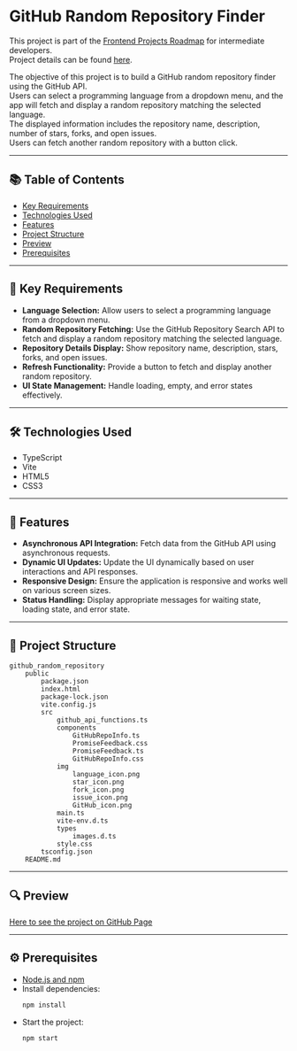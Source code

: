 # GitHub Random Repository Finder

This project is part of the [Frontend Projects Roadmap](https://roadmap.sh/frontend/projects) for intermediate developers.  
Project details can be found [here](https://roadmap.sh/projects/github-random-repo).

The objective of this project is to build a GitHub random repository finder using the GitHub API.  
Users can select a programming language from a dropdown menu, and the app will fetch and display a random repository matching the selected language.  
The displayed information includes the repository name, description, number of stars, forks, and open issues.  
Users can fetch another random repository with a button click.

---

## 📚 Table of Contents

- [Key Requirements](#key-requirements)
- [Technologies Used](#technologies-used)
- [Features](#features)
- [Project Structure](#project-structure)
- [Preview](#preview)
- [Prerequisites](#prerequisites)

---

## 🔑 Key Requirements

- **Language Selection:** Allow users to select a programming language from a dropdown menu.
- **Random Repository Fetching:** Use the GitHub Repository Search API to fetch and display a random repository matching the selected language.
- **Repository Details Display:** Show repository name, description, stars, forks, and open issues.
- **Refresh Functionality:** Provide a button to fetch and display another random repository.
- **UI State Management:** Handle loading, empty, and error states effectively.

---

## 🛠️ Technologies Used

- TypeScript
- Vite
- HTML5
- CSS3

---

## 🚀 Features

- **Asynchronous API Integration:** Fetch data from the GitHub API using asynchronous requests.
- **Dynamic UI Updates:** Update the UI dynamically based on user interactions and API responses.
- **Responsive Design:** Ensure the application is responsive and works well on various screen sizes.
- **Status Handling:** Display appropriate messages for waiting state, loading state, and error state.

---

## 📁 Project Structure
<!-- START PROJECT STRUCTURE -->
```
github_random_repository
	public
		package.json
		index.html
		package-lock.json
		vite.config.js
		src
			github_api_functions.ts
			components
				GitHubRepoInfo.ts
				PromiseFeedback.css
				PromiseFeedback.ts
				GitHubRepoInfo.css
			img
				language_icon.png
				star_icon.png
				fork_icon.png
				issue_icon.png
				GitHub_icon.png
			main.ts
			vite-env.d.ts
			types
				images.d.ts
			style.css
		tsconfig.json
	README.md

```
<!-- END PROJECT STRUCTURE -->

---

## 🔍 Preview
<!-- START LINK TO PREVIEW -->
[Here to see the project on GitHub Page](https://kizz4.github.io/practice/frontend_practice/intermediate_projects/github_random_repository/public/dist)
<!-- END LINK TO PREVIEW -->

---

## ⚙️ Prerequisites

- [Node.js and npm](https://nodejs.org/)
- Install dependencies:
  ```bash
  npm install
  ```
- Start the project:
  ```bash
  npm start
  ```